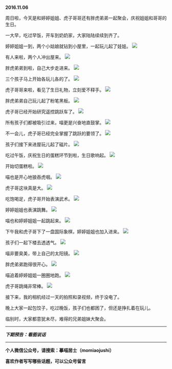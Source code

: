 **2016.11.06**

周日啦，今天是和婷婷姐姐、虎子哥哥还有胖虎弟弟一起聚会，庆祝姐姐和哥哥的生日。

一大早，吃过早饭，开车到奶奶家，大家陆陆续续到齐了。

婷婷姐姐一到，两个小姑娘就钻到小屋里，一起玩儿起了娃娃。
![](http://upload-images.jianshu.io/upload_images/51001-a69011bc36e144bd.jpg?imageMogr2/auto-orient/strip%7CimageView2/2/w/1240)

有人来啦，两个人冲出屋来。
![](http://upload-images.jianshu.io/upload_images/51001-48d4f467c3f9bd7c.jpg?imageMogr2/auto-orient/strip%7CimageView2/2/w/1240)

胖虎弟弟到啦，自己大步走进来。
![](http://upload-images.jianshu.io/upload_images/51001-1414449fc6a28648.jpg?imageMogr2/auto-orient/strip%7CimageView2/2/w/1240)

三个孩子马上开始各玩儿各的了。
![](http://upload-images.jianshu.io/upload_images/51001-231ecf0c906ba2be.jpg?imageMogr2/auto-orient/strip%7CimageView2/2/w/1240)

虎子哥哥来啦，看见了生日礼物，立刻爱不释手。
![](http://upload-images.jianshu.io/upload_images/51001-23c88f2aa2d339b3.jpg?imageMogr2/auto-orient/strip%7CimageView2/2/w/1240)

胖虎弟弟自己玩儿起了粉笔黑板。
![](http://upload-images.jianshu.io/upload_images/51001-8018273b42e71bc1.jpg?imageMogr2/auto-orient/strip%7CimageView2/2/w/1240)

虎子哥已经开始研究遥控跳跃车了。
![](http://upload-images.jianshu.io/upload_images/51001-c3e0530bb873dae7.jpg?imageMogr2/auto-orient/strip%7CimageView2/2/w/1240)

所有孩子们都被吸引过来，喵更是兴奋地直鼓掌。
![](http://upload-images.jianshu.io/upload_images/51001-4b089fec8723189e.jpg?imageMogr2/auto-orient/strip%7CimageView2/2/w/1240)

不一会儿，虎子哥已经完全掌握了跳跃的要领了。
![](http://upload-images.jianshu.io/upload_images/51001-a2d2adbf03e6b283.jpg?imageMogr2/auto-orient/strip%7CimageView2/2/w/1240)

孩子们接下来进屋玩儿起了磁片。
![](http://upload-images.jianshu.io/upload_images/51001-a51fca4198b1f3b0.jpg?imageMogr2/auto-orient/strip%7CimageView2/2/w/1240)

吃过午饭，庆祝生日的蛋糕环节到啦，生日歌响起。
![](http://upload-images.jianshu.io/upload_images/51001-dc08d55c20a8d832.jpg?imageMogr2/auto-orient/strip%7CimageView2/2/w/1240)

开始切蛋糕啦。
![](http://upload-images.jianshu.io/upload_images/51001-b564b9a3b315736c.jpg?imageMogr2/auto-orient/strip%7CimageView2/2/w/1240)

喵也是开心地狼吞虎咽。
![](http://upload-images.jianshu.io/upload_images/51001-3bdb8064c008e5f4.jpg?imageMogr2/auto-orient/strip%7CimageView2/2/w/1240)

虎子哥这块真是大。
![](http://upload-images.jianshu.io/upload_images/51001-c5d7bf9a75e96dd1.jpg?imageMogr2/auto-orient/strip%7CimageView2/2/w/1240)

吃饱喝足，虎子哥开始表演武术。
![](http://upload-images.jianshu.io/upload_images/51001-f15f2c4ea8ba224f.jpg?imageMogr2/auto-orient/strip%7CimageView2/2/w/1240)

婷婷姐姐也表演跳舞。
![](http://upload-images.jianshu.io/upload_images/51001-e27f0046e33e301c.jpg?imageMogr2/auto-orient/strip%7CimageView2/2/w/1240)

喵也和婷婷姐姐一起跳起来。
![](http://upload-images.jianshu.io/upload_images/51001-4012f9a5906cefc3.jpg?imageMogr2/auto-orient/strip%7CimageView2/2/w/1240)

下午我和虎子哥下了一盘国际象棋，婷婷姐姐也加入进来。
![](http://upload-images.jianshu.io/upload_images/51001-b0b87eca1ad71e1e.jpg?imageMogr2/auto-orient/strip%7CimageView2/2/w/1240)

孩子们一起下楼去透透气。
![](http://upload-images.jianshu.io/upload_images/51001-f6b059a4aea5274e.jpg?imageMogr2/auto-orient/strip%7CimageView2/2/w/1240)

喵非要臭美，带上自己的太阳镜。
![](http://upload-images.jianshu.io/upload_images/51001-fa6a9049e801ecc4.jpg?imageMogr2/auto-orient/strip%7CimageView2/2/w/1240)

胖虎弟弟跑得很开心。
![](http://upload-images.jianshu.io/upload_images/51001-8579cf572d89bc0b.jpg?imageMogr2/auto-orient/strip%7CimageView2/2/w/1240)

喵追着婷婷姐姐一圈圈地跑。
![](http://upload-images.jianshu.io/upload_images/51001-28f6ef9cd220cf6b.jpg?imageMogr2/auto-orient/strip%7CimageView2/2/w/1240)

虎子哥跳绳非常棒。
![](http://upload-images.jianshu.io/upload_images/51001-6421a6acc0b32622.jpg?imageMogr2/auto-orient/strip%7CimageView2/2/w/1240)

接下来，我的相机经过一天的拍照和录视频，终于没电了。

晚上大家一起包饺子，吃过晚饭，孩子们也都困了，但还是挣扎着在玩儿。

临别时，大家都意犹未尽，难得的兄弟姐妹大聚会。



***

***下期预告：看图说话***

***

**个人微信公众号，请搜索：摹喵居士（momiaojushi）**

**喜欢作者写写哪些话题，可以公众号留言**